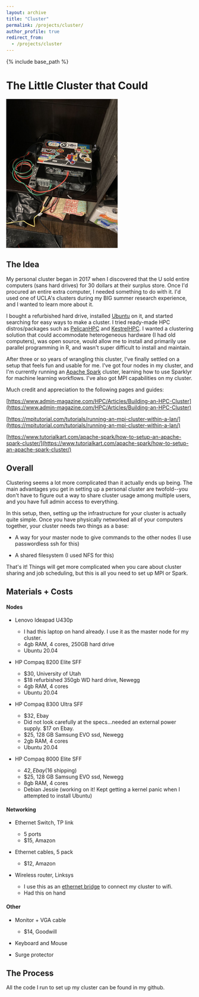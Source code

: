 ```yaml
---
layout: archive
title: "Cluster"
permalink: /projects/cluster/
author_profile: true
redirect_from:
  - /projects/cluster
---
```


{% include base_path %}

The Little Cluster that Could
======

<img src="https://github.com/hbwddl/hbwddl.github.io/blob/master/images/cluster.jpg" height="400" width="300">


The Idea
------

My personal cluster began in 2017 when I discovered that the U sold entire computers (sans hard drives) for 30 dollars at their surplus store. Once I'd procured an entire extra computer, I needed something to do with it. I'd used one of UCLA's clusters during my BIG summer research experience, and I wanted to learn more about it.

I bought a refurbished hard drive, installed [Ubuntu](https://ubuntu.com/) on it, and started searching for easy ways to make a cluster. I tried ready-made HPC distros/packages such as [PelicanHPC](https://www.pelicanhpc.org/) and [KestrelHPC](http://kestrelhpc.sourceforge.net/). I wanted a clustering solution that could accommodate heterogeneous hardware (I had old computers), was open source, would allow me to install and primarily use parallel programming in R, and wasn't super difficult to install and maintain.

After three or so years of wrangling this cluster, I've finally settled on a setup that feels fun and usable for me. I've got four nodes in my cluster, and I'm currently running an [Apache Spark](https://spark.apache.org/) cluster, learning how to use Sparklyr for machine learning workflows. I've also got MPI capabilities on my cluster.

Much credit and appreciation to the following pages and guides:

[https://www.admin-magazine.com/HPC/Articles/Building-an-HPC-Cluster](https://www.admin-magazine.com/HPC/Articles/Building-an-HPC-Cluster)

[https://mpitutorial.com/tutorials/running-an-mpi-cluster-within-a-lan/](https://mpitutorial.com/tutorials/running-an-mpi-cluster-within-a-lan/)

[https://www.tutorialkart.com/apache-spark/how-to-setup-an-apache-spark-cluster/](https://www.tutorialkart.com/apache-spark/how-to-setup-an-apache-spark-cluster/)

Overall
------

Clustering seems a lot more complicated than it actually ends up being. The main advantages you get in setting up a personal cluster are twofold--you don't have to figure out a way to share cluster usage among multiple users, and you have full admin access to everything.

In this setup, then, setting up the infrastructure for your cluster is actually quite simple. Once you have physically networked all of your computers together, your cluster needs two things as a base:

* A way for your master node to give commands to the other nodes (I use passwordless ssh for this)

* A shared filesystem (I used NFS for this)

That's it! Things will get more complicated when you care about cluster sharing and job scheduling, but this is all you need to set up MPI or Spark.

Materials + Costs
------

#### Nodes

* Lenovo Ideapad U430p 
    * I had this laptop on hand already. I use it as the master node for my cluster.
    * 4gb RAM, 4 cores, 250GB hard drive
    * Ubuntu 20.04
    
* HP Compaq 8200 Elite SFF
    * $30, University of Utah
    * $18 refurbished 350gb WD hard drive, Newegg
    * 4gb RAM, 4 cores
    * Ubuntu 20.04
    
* HP Compaq 8300 Ultra SFF
    * $32, Ebay
    * Did not look carefully at the specs...needed an external power supply. $17 on Ebay.
    * $25, 128 GB Samsung EVO ssd, Newegg
    * 2gb RAM, 4 cores
    * Ubuntu 20.04
    
* HP Compaq 8000 Elite SFF
    * $42, Ebay ($16 shipping)
    * $25, 128 GB Samsung EVO ssd, Newegg
    * 8gb RAM, 4 cores
    * Debian Jessie (working on it! Kept getting a kernel panic when I attempted to install Ubuntu)
 

#### Networking

* Ethernet Switch, TP link
    * 5 ports
    * $15, Amazon
    
* Ethernet cables, 5 pack
    * $12, Amazon
    
* Wireless router, Linksys
    * I use this as an [ethernet bridge](https://smallbusiness.chron.com/convert-linksys-router-ethernet-bridge-57403.html#:~:text=Click%20the%20%22Connectivity%22%20link%20in,OK%22%20to%20enable%20bridge%20mode.) to connect my cluster to wifi.
    * Had this on hand

#### Other

* Monitor + VGA cable
    * $14, Goodwill
    
* Keyboard and Mouse

* Surge protector

The Process
------

All the code I run to set up my cluster can be found in my github.


